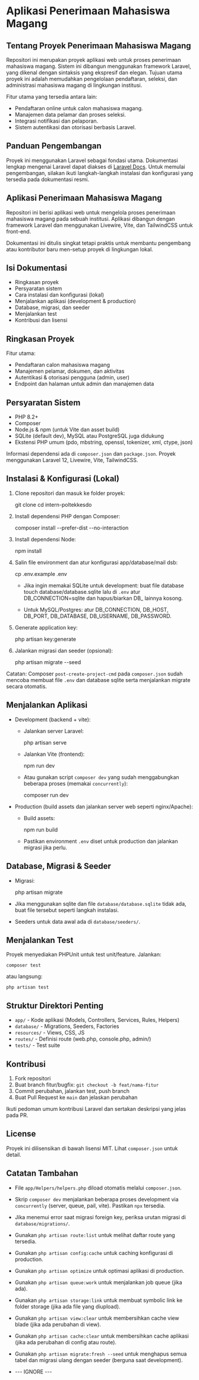# Aplikasi Penerimaan Mahasiswa Magang


## Tentang Proyek Penerimaan Mahasiswa Magang

Repositori ini merupakan proyek aplikasi web untuk proses penerimaan mahasiswa magang. Sistem ini dibangun menggunakan framework Laravel, yang dikenal dengan sintaksis yang ekspresif dan elegan. Tujuan utama proyek ini adalah memudahkan pengelolaan pendaftaran, seleksi, dan administrasi mahasiswa magang di lingkungan institusi.

Fitur utama yang tersedia antara lain:

- Pendaftaran online untuk calon mahasiswa magang.
- Manajemen data pelamar dan proses seleksi.
- Integrasi notifikasi dan pelaporan.
- Sistem autentikasi dan otorisasi berbasis Laravel.

## Panduan Pengembangan

Proyek ini menggunakan Laravel sebagai fondasi utama. Dokumentasi lengkap mengenai Laravel dapat diakses di [Laravel Docs](https://laravel.com/docs). Untuk memulai pengembangan, silakan ikuti langkah-langkah instalasi dan konfigurasi yang tersedia pada dokumentasi resmi.

## Aplikasi Penerimaan Mahasiswa Magang

Repositori ini berisi aplikasi web untuk mengelola proses penerimaan mahasiswa magang pada sebuah institusi. Aplikasi dibangun dengan framework Laravel dan menggunakan Livewire, Vite, dan TailwindCSS untuk front-end.

Dokumentasi ini ditulis singkat tetapi praktis untuk membantu pengembang atau kontributor baru men-setup proyek di lingkungan lokal.

## Isi Dokumentasi

- Ringkasan proyek
- Persyaratan sistem
- Cara instalasi dan konfigurasi (lokal)
- Menjalankan aplikasi (development & production)
- Database, migrasi, dan seeder
- Menjalankan test
- Kontribusi dan lisensi

## Ringkasan Proyek

Fitur utama:

- Pendaftaran calon mahasiswa magang
- Manajemen pelamar, dokumen, dan aktivitas
- Autentikasi & otorisasi pengguna (admin, user)
- Endpoint dan halaman untuk admin dan manajemen data

## Persyaratan Sistem

- PHP 8.2+
- Composer
- Node.js & npm (untuk Vite dan asset build)
- SQLite (default dev), MySQL atau PostgreSQL juga didukung
- Ekstensi PHP umum (pdo, mbstring, openssl, tokenizer, xml, ctype, json)

Informasi dependensi ada di `composer.json` dan `package.json`. Proyek menggunakan Laravel 12, Livewire, Vite, TailwindCSS.

## Instalasi & Konfigurasi (Lokal)

1. Clone repositori dan masuk ke folder proyek:

	 git clone <repo-url>
	 cd intern-poltekkesdo

2. Install dependensi PHP dengan Composer:

	 composer install --prefer-dist --no-interaction

3. Install dependensi Node:

	 npm install

4. Salin file environment dan atur konfigurasi app/database/mail dsb:

	 cp .env.example .env

	 - Jika ingin memakai SQLite untuk development: buat file database
		 touch database/database.sqlite
		 lalu di `.env` atur DB_CONNECTION=sqlite dan hapus/biarkan DB_ lainnya kosong.

	 - Untuk MySQL/Postgres: atur DB_CONNECTION, DB_HOST, DB_PORT, DB_DATABASE, DB_USERNAME, DB_PASSWORD.

5. Generate application key:

	 php artisan key:generate

6. Jalankan migrasi dan seeder (opsional):

	 php artisan migrate --seed

Catatan: Composer `post-create-project-cmd` pada `composer.json` sudah mencoba membuat file `.env` dan database sqlite serta menjalankan migrate secara otomatis.

## Menjalankan Aplikasi

- Development (backend + vite):

	- Jalankan server Laravel:

		php artisan serve

	- Jalankan Vite (frontend):

		npm run dev

	- Atau gunakan script `composer dev` yang sudah menggabungkan beberapa proses (memakai `concurrently`):

		composer run dev

- Production (build assets dan jalankan server web seperti nginx/Apache):

	- Build assets:

		npm run build

	- Pastikan environment `.env` diset untuk production dan jalankan migrasi jika perlu.

## Database, Migrasi & Seeder

- Migrasi:

	php artisan migrate

- Jika menggunakan sqlite dan file `database/database.sqlite` tidak ada, buat file tersebut seperti langkah instalasi.

- Seeders untuk data awal ada di `database/seeders/`.

## Menjalankan Test

Proyek menyediakan PHPUnit untuk test unit/feature. Jalankan:

	composer test

atau langsung:

	php artisan test

## Struktur Direktori Penting

- `app/` - Kode aplikasi (Models, Controllers, Services, Rules, Helpers)
- `database/` - Migrations, Seeders, Factories
- `resources/` - Views, CSS, JS
- `routes/` - Definisi route (web.php, console.php, admin/)
- `tests/` - Test suite

## Kontribusi

1. Fork repositori
2. Buat branch fitur/bugfix: `git checkout -b feat/nama-fitur`
3. Commit perubahan, jalankan test, push branch
4. Buat Pull Request ke `main` dan jelaskan perubahan

Ikuti pedoman umum kontribusi Laravel dan sertakan deskripsi yang jelas pada PR.

## License

Proyek ini dilisensikan di bawah lisensi MIT. Lihat `composer.json` untuk detail.

## Catatan Tambahan

- File `app/Helpers/helpers.php` diload otomatis melalui `composer.json`.
- Skrip `composer dev` menjalankan beberapa proses development via `concurrently` (server, queue, pail, vite). Pastikan `npx` tersedia.
- Jika menemui error saat migrasi foreign key, periksa urutan migrasi di `database/migrations/`.

- Gunakan `php artisan route:list` untuk melihat daftar route yang tersedia.
- Gunakan `php artisan config:cache` untuk caching konfigurasi di production.
- Gunakan `php artisan optimize` untuk optimasi aplikasi di production.
- Gunakan `php artisan queue:work` untuk menjalankan job queue (jika ada).
- Gunakan `php artisan storage:link` untuk membuat symbolic link ke folder storage (jika ada file yang diupload).
- Gunakan `php artisan view:clear` untuk membersihkan cache view blade (jika ada perubahan di view).
- Gunakan `php artisan cache:clear` untuk membersihkan cache aplikasi (jika ada perubahan di config atau route).
- Gunakan `php artisan migrate:fresh --seed` untuk menghapus semua tabel dan migrasi ulang dengan seeder (berguna saat development).
- --- IGNORE ---


